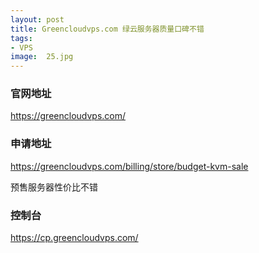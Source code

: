 ```yaml
---
layout: post
title: Greencloudvps.com 绿云服务器质量口碑不错
tags:
- VPS
image:  25.jpg
---
```


### 官网地址
https://greencloudvps.com/

### 申请地址
https://greencloudvps.com/billing/store/budget-kvm-sale

预售服务器性价比不错

### 控制台
https://cp.greencloudvps.com/